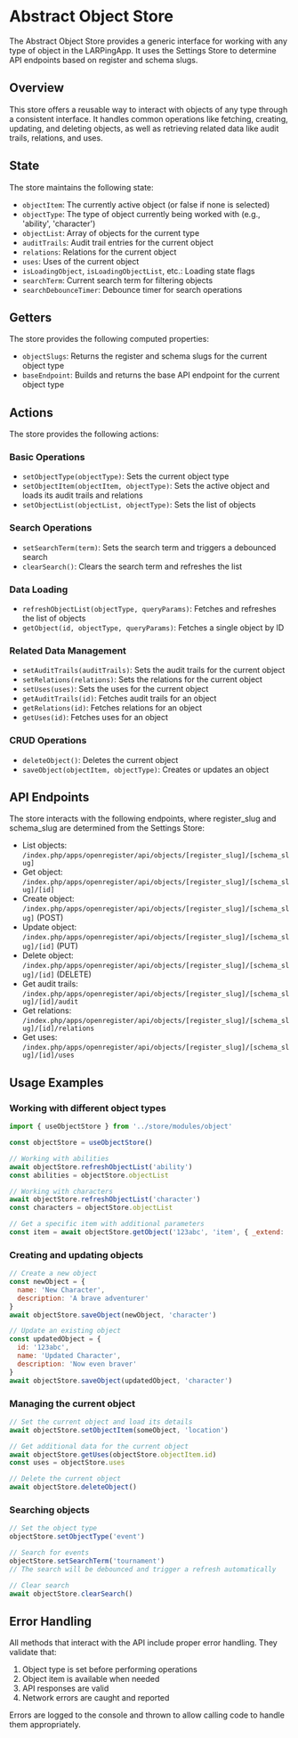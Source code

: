 # Abstract Object Store

The Abstract Object Store provides a generic interface for working with any type of object in the LARPingApp. It uses the Settings Store to determine API endpoints based on register and schema slugs.

## Overview

This store offers a reusable way to interact with objects of any type through a consistent interface. It handles common operations like fetching, creating, updating, and deleting objects, as well as retrieving related data like audit trails, relations, and uses.

## State

The store maintains the following state:

- `objectItem`: The currently active object (or false if none is selected)
- `objectType`: The type of object currently being worked with (e.g., 'ability', 'character')
- `objectList`: Array of objects for the current type
- `auditTrails`: Audit trail entries for the current object
- `relations`: Relations for the current object
- `uses`: Uses of the current object
- `isLoadingObject`, `isLoadingObjectList`, etc.: Loading state flags
- `searchTerm`: Current search term for filtering objects
- `searchDebounceTimer`: Debounce timer for search operations

## Getters

The store provides the following computed properties:

- `objectSlugs`: Returns the register and schema slugs for the current object type
- `baseEndpoint`: Builds and returns the base API endpoint for the current object type

## Actions

The store provides the following actions:

### Basic Operations

- `setObjectType(objectType)`: Sets the current object type
- `setObjectItem(objectItem, objectType)`: Sets the active object and loads its audit trails and relations
- `setObjectList(objectList, objectType)`: Sets the list of objects

### Search Operations

- `setSearchTerm(term)`: Sets the search term and triggers a debounced search
- `clearSearch()`: Clears the search term and refreshes the list

### Data Loading

- `refreshObjectList(objectType, queryParams)`: Fetches and refreshes the list of objects
- `getObject(id, objectType, queryParams)`: Fetches a single object by ID

### Related Data Management

- `setAuditTrails(auditTrails)`: Sets the audit trails for the current object
- `setRelations(relations)`: Sets the relations for the current object
- `setUses(uses)`: Sets the uses for the current object
- `getAuditTrails(id)`: Fetches audit trails for an object
- `getRelations(id)`: Fetches relations for an object
- `getUses(id)`: Fetches uses for an object

### CRUD Operations

- `deleteObject()`: Deletes the current object
- `saveObject(objectItem, objectType)`: Creates or updates an object

## API Endpoints

The store interacts with the following endpoints, where register_slug and schema_slug are determined from the Settings Store:

- List objects: `/index.php/apps/openregister/api/objects/[register_slug]/[schema_slug]`
- Get object: `/index.php/apps/openregister/api/objects/[register_slug]/[schema_slug]/[id]`
- Create object: `/index.php/apps/openregister/api/objects/[register_slug]/[schema_slug]` (POST)
- Update object: `/index.php/apps/openregister/api/objects/[register_slug]/[schema_slug]/[id]` (PUT)
- Delete object: `/index.php/apps/openregister/api/objects/[register_slug]/[schema_slug]/[id]` (DELETE)
- Get audit trails: `/index.php/apps/openregister/api/objects/[register_slug]/[schema_slug]/[id]/audit`
- Get relations: `/index.php/apps/openregister/api/objects/[register_slug]/[schema_slug]/[id]/relations`
- Get uses: `/index.php/apps/openregister/api/objects/[register_slug]/[schema_slug]/[id]/uses`

## Usage Examples

### Working with different object types

```javascript
import { useObjectStore } from '../store/modules/object'

const objectStore = useObjectStore()

// Working with abilities
await objectStore.refreshObjectList('ability')
const abilities = objectStore.objectList

// Working with characters
await objectStore.refreshObjectList('character')
const characters = objectStore.objectList

// Get a specific item with additional parameters
const item = await objectStore.getObject('123abc', 'item', { _extend: 'properties,effects' })
```

### Creating and updating objects

```javascript
// Create a new object
const newObject = {
  name: 'New Character',
  description: 'A brave adventurer'
}
await objectStore.saveObject(newObject, 'character')

// Update an existing object
const updatedObject = {
  id: '123abc',
  name: 'Updated Character',
  description: 'Now even braver'
}
await objectStore.saveObject(updatedObject, 'character')
```

### Managing the current object

```javascript
// Set the current object and load its details
await objectStore.setObjectItem(someObject, 'location')

// Get additional data for the current object
await objectStore.getUses(objectStore.objectItem.id)
const uses = objectStore.uses

// Delete the current object
await objectStore.deleteObject()
```

### Searching objects

```javascript
// Set the object type
objectStore.setObjectType('event')

// Search for events
objectStore.setSearchTerm('tournament')
// The search will be debounced and trigger a refresh automatically

// Clear search
await objectStore.clearSearch()
```

## Error Handling

All methods that interact with the API include proper error handling. They validate that:

1. Object type is set before performing operations
2. Object item is available when needed
3. API responses are valid
4. Network errors are caught and reported

Errors are logged to the console and thrown to allow calling code to handle them appropriately. 